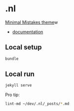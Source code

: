 # .nl

[Minimal Mistakes theme](https://github.com/mmistakes/minimal-mistakes)w
- [documentation](https://mmistakes.github.io/minimal-mistakes/docs/quick-start-guide/)


## Local setup
```bash
bundle
```

## Local run
```bash
jekyll serve
```
Pro tip:
```bash
lint-md ~/dev/.nl/_posts/*.md
```

